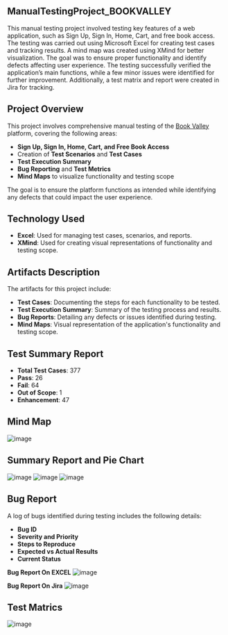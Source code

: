 ## ManualTestingProject_BOOKVALLEY

This manual testing project involved testing key features of a web application, such as Sign Up, Sign In, Home, Cart, and free book access. The testing was carried out using Microsoft Excel for creating test cases and tracking results. A mind map was created using XMind for better visualization. The goal was to ensure proper functionality and identify defects affecting user experience. The testing successfully verified the application’s main functions, while a few minor issues were identified for further improvement. Additionally, a test matrix and report were created in Jira for tracking.

## Project Overview

This project involves comprehensive manual testing of the [Book Valley](https://book-valley-72490.web.app/) platform, covering the following areas:

- **Sign Up, Sign In, Home, Cart, and Free Book Access**
- Creation of **Test Scenarios** and **Test Cases**
- **Test Execution Summary**
- **Bug Reporting** and **Test Metrics**
- **Mind Maps** to visualize functionality and testing scope

The goal is to ensure the platform functions as intended while identifying any defects that could impact the user experience.

## Technology Used

- **Excel**: Used for managing test cases, scenarios, and reports.
- **XMind**: Used for creating visual representations of functionality and testing scope.

## Artifacts Description

The artifacts for this project include:
- **Test Cases**: Documenting the steps for each functionality to be tested.
- **Test Execution Summary**: Summary of the testing process and results.
- **Bug Reports**: Detailing any defects or issues identified during testing.
- **Mind Maps**: Visual representation of the application's functionality and testing scope.

## Test Summary Report

- **Total Test Cases**: 377
- **Pass**: 26
- **Fail**: 64
- **Out of Scope**: 1
- **Enhancement**: 47

## Mind Map
![image](https://github.com/user-attachments/assets/1b3aa488-b71c-4cef-b468-e79ee2b3fc35)


## Summary Report and Pie Chart

![image](https://github.com/user-attachments/assets/e59fd888-8f1b-4f85-9aa6-361bc9d93714)
![image](https://github.com/user-attachments/assets/5b71161b-7dec-46c9-9768-17f86553831e)
![image](https://github.com/user-attachments/assets/bf0bb056-5f30-43fe-8075-da7e63c0948f)

## Bug Report

A log of bugs identified during testing includes the following details:

- **Bug ID**
- **Severity and Priority**
- **Steps to Reproduce**
- **Expected vs Actual Results**
- **Current Status**

**Bug Report On EXCEL**
![image](https://github.com/user-attachments/assets/4fc51fe5-da53-45ae-ad6c-8eb9176185b8)


**Bug Report On Jira**
![image](https://github.com/user-attachments/assets/58d87464-1ec8-49ec-b069-0afe1f34eb50)

## Test Matrics
![image](https://github.com/user-attachments/assets/45f1092f-de03-4a31-bc97-73e0ea9ba61b)




